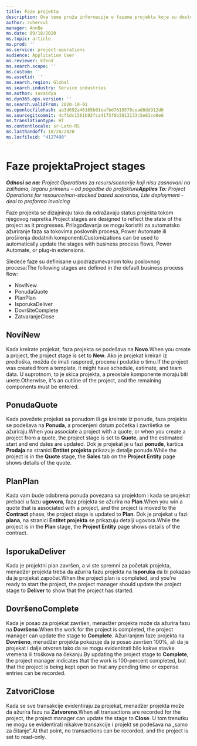 ```yaml
---
title: Faze projekta
description: Ova tema pruža informacije o fazama projekta koje su dostupne u usluzi Microsoft Dynamics Project Operations.
author: ruhercul
manager: AnnBe
ms.date: 09/18/2020
ms.topic: article
ms.prod: ''
ms.service: project-operations
audience: Application User
ms.reviewer: kfend
ms.search.scope: ''
ms.custom: ''
ms.assetid: ''
ms.search.region: Global
ms.search.industry: Service industries
ms.author: suvaidya
ms.dyn365.ops.version: ''
ms.search.validFrom: 2020-10-01
ms.openlocfilehash: aa3d692a46165b01eafbd7619578cead8dd912d6
ms.sourcegitcommit: 4cf1dc1561b92fca4175f0b3813133c5e63ce8e6
ms.translationtype: HT
ms.contentlocale: sr-Latn-RS
ms.lasthandoff: 10/28/2020
ms.locfileid: "4127490"
---
```

# <a name="project-stages"></a><span data-ttu-id="8ba00-103">Faze projekta</span><span class="sxs-lookup"><span data-stu-id="8ba00-103">Project stages</span></span>

<span data-ttu-id="8ba00-104">_**Odnosi se na:** Project Operations za resurs/scenarije koji nisu zasnovani na zalihama, laganu primenu – od pogodbe do profakture_</span><span class="sxs-lookup"><span data-stu-id="8ba00-104">_**Applies To:** Project Operations for resource/non-stocked based scenarios, Lite deployment - deal to proforma invoicing_</span></span>

<span data-ttu-id="8ba00-105">Faze projekta se dizajniraju tako da odražavaju status projekta tokom njegovog napretka.</span><span class="sxs-lookup"><span data-stu-id="8ba00-105">Project stages are designed to reflect the state of the project as it progresses.</span></span> <span data-ttu-id="8ba00-106">Prilagođavanja se mogu koristiti za automatsko ažuriranje faza sa tokovima poslovnih procesa, Power Automate ili proširenja dodatnih komponenti.</span><span class="sxs-lookup"><span data-stu-id="8ba00-106">Customizations can be used to automatically update the stages with business process flows, Power Automate, or plug-in extensions.</span></span>

<span data-ttu-id="8ba00-107">Sledeće faze su definisane u podrazumevanom toku poslovnog procesa:</span><span class="sxs-lookup"><span data-stu-id="8ba00-107">The following stages are defined in the default business process flow:</span></span>

- <span data-ttu-id="8ba00-108">Novi</span><span class="sxs-lookup"><span data-stu-id="8ba00-108">New</span></span>
- <span data-ttu-id="8ba00-109">Ponuda</span><span class="sxs-lookup"><span data-stu-id="8ba00-109">Quote</span></span>
- <span data-ttu-id="8ba00-110">Plan</span><span class="sxs-lookup"><span data-stu-id="8ba00-110">Plan</span></span>
- <span data-ttu-id="8ba00-111">Isporuka</span><span class="sxs-lookup"><span data-stu-id="8ba00-111">Deliver</span></span>
- <span data-ttu-id="8ba00-112">Dovršite</span><span class="sxs-lookup"><span data-stu-id="8ba00-112">Complete</span></span>
- <span data-ttu-id="8ba00-113">Zatvaranje</span><span class="sxs-lookup"><span data-stu-id="8ba00-113">Close</span></span> 

## <a name="new"></a><span data-ttu-id="8ba00-114">Novi</span><span class="sxs-lookup"><span data-stu-id="8ba00-114">New</span></span>

<span data-ttu-id="8ba00-115">Kada kreirate projekat, faza projekta se podešava na **Novo**.</span><span class="sxs-lookup"><span data-stu-id="8ba00-115">When you create a project, the project stage is set to **New**.</span></span> <span data-ttu-id="8ba00-116">Ako je projekat kreiran iz predloška, možda će imati raspored, procenu i podatke o timu.</span><span class="sxs-lookup"><span data-stu-id="8ba00-116">If the project was created from a template, it might have schedule, estimate, and team data.</span></span> <span data-ttu-id="8ba00-117">U suprotnom, to je skica projekta, a preostale komponente moraju biti unete.</span><span class="sxs-lookup"><span data-stu-id="8ba00-117">Otherwise, it's an outline of the project, and the remaining components must be entered.</span></span>

## <a name="quote"></a><span data-ttu-id="8ba00-118">Ponuda</span><span class="sxs-lookup"><span data-stu-id="8ba00-118">Quote</span></span>

<span data-ttu-id="8ba00-119">Kada povežete projekat sa ponudom ili ga kreirate iz ponude, faza projekta se podešava na **Ponuda**, a procenjeni datum početka i završetka se ažuriraju.</span><span class="sxs-lookup"><span data-stu-id="8ba00-119">When you associate a project with a quote, or when you create a project from a quote, the project stage is set to **Quote**, and the estimated start and end dates are updated.</span></span> <span data-ttu-id="8ba00-120">Dok je projekat je u fazi **ponude**, kartica **Prodaja** na stranici **Entitet projekta** prikazuje detalje ponude.</span><span class="sxs-lookup"><span data-stu-id="8ba00-120">While the project is in the **Quote** stage, the **Sales** tab on the **Project Entity** page shows details of the quote.</span></span>

## <a name="plan"></a><span data-ttu-id="8ba00-121">Plan</span><span class="sxs-lookup"><span data-stu-id="8ba00-121">Plan</span></span>

<span data-ttu-id="8ba00-122">Kada vam bude odobrena ponuda povezana sa projektom i kada se projekat prebaci u fazu **ugovora**, faza projekta se ažurira na **Plan**.</span><span class="sxs-lookup"><span data-stu-id="8ba00-122">When you win a quote that is associated with a project, and the project is moved to the **Contract** phase, the project stage is updated to **Plan**.</span></span> <span data-ttu-id="8ba00-123">Dok je projekat u fazi **plana**, na stranici **Entitet projekta** se prikazuju detalji ugovora.</span><span class="sxs-lookup"><span data-stu-id="8ba00-123">While the project is in the **Plan** stage, the **Project Entity** page shows details of the contract.</span></span>

## <a name="deliver"></a><span data-ttu-id="8ba00-124">Isporuka</span><span class="sxs-lookup"><span data-stu-id="8ba00-124">Deliver</span></span>

<span data-ttu-id="8ba00-125">Kada je projektni plan završen, a vi ste spremni za početak projekta, menadžer projekta treba da ažurira fazu projekta na **Isporuka** da bi pokazao da je projekat započet.</span><span class="sxs-lookup"><span data-stu-id="8ba00-125">When the project plan is completed, and you're ready to start the project, the project manager should update the project stage to **Deliver** to show that the project has started.</span></span>

## <a name="complete"></a><span data-ttu-id="8ba00-126">Dovršeno</span><span class="sxs-lookup"><span data-stu-id="8ba00-126">Complete</span></span> 

<span data-ttu-id="8ba00-127">Kada je posao za projekat završen, menadžer projekta može da ažurira fazu na **Dovršeno**.</span><span class="sxs-lookup"><span data-stu-id="8ba00-127">When the work for the project is completed, the project manager can update the stage to **Complete**.</span></span> <span data-ttu-id="8ba00-128">Ažuriranjem faze projekta na **Dovršeno**, menadžer projekta pokazuje da je posao završen 100%, ali da je projekat i dalje otvoren tako da se mogu evidentirati bilo kakve stavke vremena ili troškova na čekanju.</span><span class="sxs-lookup"><span data-stu-id="8ba00-128">By updating the project stage to **Complete**, the project manager indicates that the work is 100-percent completed, but that the project is being kept open so that any pending time or expense entries can be recorded.</span></span>

## <a name="close"></a><span data-ttu-id="8ba00-129">Zatvori</span><span class="sxs-lookup"><span data-stu-id="8ba00-129">Close</span></span>

<span data-ttu-id="8ba00-130">Kada se sve transakcije evidentiraju za projekat, menadžer projekta može da ažurira fazu na **Zatvoreno**.</span><span class="sxs-lookup"><span data-stu-id="8ba00-130">When all transactions are recorded for the project, the project manager can update the stage to **Close**.</span></span> <span data-ttu-id="8ba00-131">U tom trenutku ne mogu se evidentirati nikakve transakcije i projekt se podešava na „samo za čitanje“.</span><span class="sxs-lookup"><span data-stu-id="8ba00-131">At that point, no transactions can be recorded, and the project is set to read-only.</span></span>

